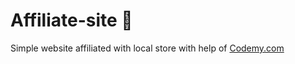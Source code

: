 # Affiliate-site :money_mouth_face:                                                                                                                                                                                                                                                        
Simple website affiliated with local store
 with help of <a href="http://johnelder.com/">Codemy.com</a>
